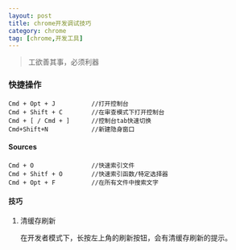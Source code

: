 ```yaml
---
layout: post
title: chrome开发调试技巧
category: chrome
tag: [chrome,开发工具]
---
```


> 工欲善其事，必须利器

### 快捷操作
```
Cmd + Opt + J          //打开控制台
Cmd + Shift + C        //在审查模式下打开控制台
Cmd + [ / Cmd + ]      //控制台tab快速切换
Cmd+Shift+N            //新建隐身窗口
```

#### Sources
```
Cmd + O                //快速索引文件
Cmd + Shitf + O        //快速索引函数/特定选择器
Cmd + Opt + F          //在所有文件中搜索文字
```

#### 技巧
1. 清缓存刷新

    在开发者模式下，长按左上角的刷新按钮，会有清缓存刷新的提示。
